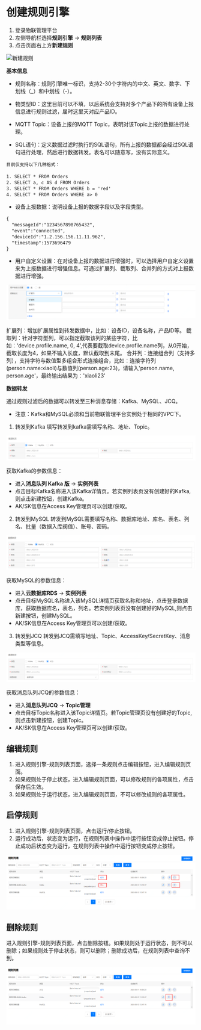 # 创建规则引擎

1. 登录物联管理平台
2. 左侧导航栏选择**规则引擎** -> **规则列表**
3. 点击页面右上方**新建规则**

![新建规则](../../../../../image/IoT/IoT-Core/Rule-Engine/Create-Rule.png)

**基本信息** 

- 规则名称：规则引擎唯一标识，支持2-30个字符内的中文、英文、数字、下划线（_）和中划线（-）。

- 物类型ID：这里目前可以不填，以后系统会支持对多个产品下的所有设备上报信息进行规则过滤，届时这里天对应产品ID。

- MQTT Topic：设备上报的MQTT Topic，表明对该Topic上报的数据进行处理。

- SQL语句：定义数据过滤时执行的SQL语句，所有上报的数据都会经过SQL语句进行处理，然后进行数据转发。表名可以随意写，没有实际意义。

```
目前仅支持以下几种格式：

1. SELECT * FROM Orders
2. SELECT a, c AS d FROM Orders
3. SELECT * FROM Orders WHERE b = 'red'
4. SELECT * FROM Orders WHERE a> 0
```

- 设备上报数据：说明设备上报的数据字段以及字段类型。

```
{ 
  "messageId":"1234567898765432",
  "event":"connected",
  "deviceId":"1.2.156.156.11.11.962",
  "timestamp":1573696479
}
```
- 用户自定义设置：在对设备上报的数据进行增强时，可以选择用户自定义设置来为上报数据进行增强信息。可通过扩展列、截取列、合并列的方式对上报数据进行增强。

![新建规则](../../../../../image/IoT/IoT-Core/Rule-Engine/User-Setting.png)

扩展列：增加扩展属性到转发数据中，比如：设备ID，设备名称，产品ID等。
截取列：针对字符型列，可以指定截取该列的某些字符，比如：‘device.profile.name, 0, 4’,代表要截取device.profile.name列，从0开始，截取长度为4，如果不输入长度，默认截取到末尾。
合并列：连接组合列（支持多列），支持字符与数值型多组合形式连接组合，比如：连接字符列(person.name:xiaoli)与数值列(person.age:23)，请输入'person.name, person.age'，最终输出结果为：'xiaoli23'


**数据转发**

通过规则过滤后的数据可以转发至三种消息存储：Kafka、MySQL、JCQ。

- 注意：Kafka和MySQL必须和当前物联管理平台实例处于相同的VPC下。

1. 转发到Kafka
填写转发到kafka需填写名称、地址、Topic。

![转发到Kafka](../../../../../image/IoT/IoT-Core/Rule-Engine/Forward-To-Kafka.png)

获取Kafka的参数信息：
- 进入**消息队列 Kafka 版** -> **实例列表**
- 点击目标Kafka名称进入该Kafka详情页。若实例列表页没有创建好的Kafka,则点击新建按钮，创建Kafka。
- AK/SK信息在Access Key管理页可以创建/获取。

2. 转发到MySQL
转发到MySQL需要填写名称、数据库地址、库名、表名、列名、批量（数据入库阀值）、账号、密码。

![转发到MySQL](../../../../../image/IoT/IoT-Core/Rule-Engine/Forward-To-MySQL.png)

获取MySQL的参数信息：
- 进入**云数据库RDS** -> **实例列表**
- 点击目标MySQL名称进入该MySQL详情页获取名称和地址，点击登录数据库，获取数据库名，表名，列名。若实例列表页没有创建好的MySQL,则点击新建按钮，创建MySQL。
- AK/SK信息在Access Key管理页可以创建/获取。

3. 转发到JCQ
转发到JCQ需填写地址、Topic、AccessKey/SecretKey、消息类型等信息。

![转发到JCQ](../../../../../image/IoT/IoT-Core/Rule-Engine/Forward-To-JCQ.png)

获取消息队列JCQ的参数信息：
- 进入**消息队列JCQ** -> **Topic管理**
- 点击目标Topic名称进入该Topic详情页。若Topic管理页没有创建好的Topic,则点击新建按钮，创建Topic。
- AK/SK信息在Access Key管理页可以创建/获取。

## 编辑规则
1. 进入规则引擎-规则列表页面，选择一条规则点击编辑按钮，进入编辑规则页面。
2. 如果规则处于停止状态，进入编辑规则页面，可以修改规则的各项属性，点击保存后生效。
3. 如果规则处于运行状态，进入编辑规则页面，不可以修改规则的各项属性。

## 启停规则
1. 进入规则引擎-规则列表页面，点击运行/停止按钮。
2. 运行成功后，状态变为运行，在规则列表中操作中运行按钮变成停止按钮。停止成功后状态变为运行，在规则列表中操作中运行按钮变成停止按钮。

![启停规则](../../../../../image/IoT/IoT-Core/Rule-Engine/Start-And-Stop-RuleEngine.png)

## 删除规则

进入规则引擎-规则列表页面，点击删除按钮。如果规则处于运行状态，则不可以删除；如果规则处于停止状态，则可以删除；删除成功后，在规则列表中查询不到。

![删除规则](../../../../../image/IoT/IoT-Core/Rule-Engine/Delete-Rule-Engine.png)

